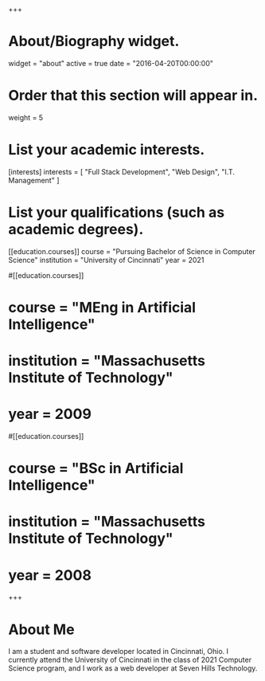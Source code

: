 +++
# About/Biography widget.
widget = "about"
active = true
date = "2016-04-20T00:00:00"

# Order that this section will appear in.
weight = 5

# List your academic interests.
[interests]
  interests = [
    "Full Stack Development",
    "Web Design",
    "I.T. Management"
  ]

# List your qualifications (such as academic degrees).
[[education.courses]]
  course = "Pursuing Bachelor of Science in Computer Science"
  institution = "University of Cincinnati"
  year = 2021

#[[education.courses]]
#  course = "MEng in Artificial Intelligence"
#  institution = "Massachusetts Institute of Technology"
#  year = 2009

#[[education.courses]]
#  course = "BSc in Artificial Intelligence"
#  institution = "Massachusetts Institute of Technology"
#  year = 2008
 
+++
# About Me

I am a student and software developer located in Cincinnati, Ohio. I currently attend the University of Cincinnati in the class of 2021 Computer Science program, and I work as a web developer at Seven Hills Technology.
